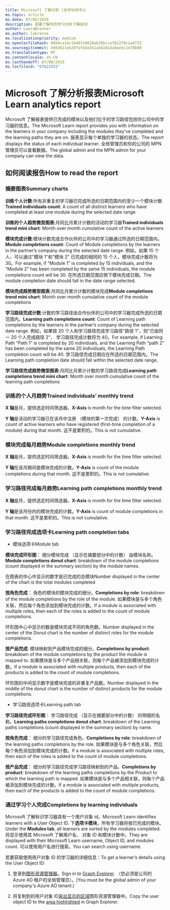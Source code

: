 ```yaml
---
title: Microsoft 了解分析 |合作伙伴中心
ms.topic: article
ms.date: 07/05/2019
description: 若要了解你的学习分析了解如何
author: LauraBrenner
ms.author: labrenne
ms.localizationpriority: medium
ms.openlocfilehash: 09d4ca14c1b407e9010ab26bccaf612f9caad732
ms.sourcegitcommit: bd83621eb29fafbda341ad41814a9ae5c1e78b00
ms.translationtype: MT
ms.contentlocale: zh-CN
ms.lasthandoff: 07/08/2019
ms.locfileid: "67622525"
---
```

# <a name="microsoft-learn-analytics-report"></a><span data-ttu-id="01f60-103">Microsoft 了解分析报表</span><span class="sxs-lookup"><span data-stu-id="01f60-103">Microsoft Learn analytics report</span></span>

<span data-ttu-id="01f60-104">Microsoft 了解报表提供已完成的模块以及他们位于的学习路径包括你公司中的学习器的信息。</span><span class="sxs-lookup"><span data-stu-id="01f60-104">The Microsoft Learn report provides you with information on the learners in your company including the modules they’ve completed and the learning paths they are on.</span></span> <span data-ttu-id="01f60-105">报表显示每个单独的学习器的状态。</span><span class="sxs-lookup"><span data-stu-id="01f60-105">The report displays the status of each individual learner.</span></span> <span data-ttu-id="01f60-106">全局管理员和你的公司的 MPN 管理员可以查看数据。</span><span class="sxs-lookup"><span data-stu-id="01f60-106">The global admin and the MPN admin for your company can view the data.</span></span>

## <a name="how-to-read-the-report"></a><span data-ttu-id="01f60-107">如何阅读报告</span><span class="sxs-lookup"><span data-stu-id="01f60-107">How to read the report</span></span>

### <a name="summary-charts"></a><span data-ttu-id="01f60-108">摘要图表</span><span class="sxs-lookup"><span data-stu-id="01f60-108">Summary charts</span></span>

<span data-ttu-id="01f60-109">**训练个人计数**:所有非重复的学习器已完成所选的日期范围内的至少一个模块计数</span><span class="sxs-lookup"><span data-stu-id="01f60-109">**Trained individuals count**: A count of all distinct learners who have completed at least one module during the selected date range</span></span> 

<span data-ttu-id="01f60-110">**训练的个人趋势微型图表**:月同比月累计计数的活动的学习器</span><span class="sxs-lookup"><span data-stu-id="01f60-110">**Trained individuals trend mini chart**: Month over month cumulative count of the active learners</span></span> 

<span data-ttu-id="01f60-111">**模块完成计数**:模块计数完成合作伙伴的公司中的学习器通过所选的日期范围内。</span><span class="sxs-lookup"><span data-stu-id="01f60-111">**Module completions count**: Count of Module completions by the learners in the partner’s company during the selected date range.</span></span>
<span data-ttu-id="01f60-112">例如，如果 15 个人，可以通过"模块 1"和"模块 2" 已完成的相同的 15 个人，模块完成计数将为 30。</span><span class="sxs-lookup"><span data-stu-id="01f60-112">For example,  if “Module 1” is completed by 15 individuals, and the “Module 2” has been completed by the same 15 individuals, the module completions count will be 30.</span></span> <span data-ttu-id="01f60-113">在所选日期范围应倒下模块完成日期。</span><span class="sxs-lookup"><span data-stu-id="01f60-113">The module completion date should fall in the date range selected.</span></span>

<span data-ttu-id="01f60-114">**模块完成趋势微型图表**:月同比月累计计数的模块完成</span><span class="sxs-lookup"><span data-stu-id="01f60-114">**Module completions trend mini chart**: Month over month cumulative count of the module completions</span></span> 

<span data-ttu-id="01f60-115">**学习路径完成计数**:计数的学习路径由合作伙伴的公司中的学习器完成所选的日期范围内。</span><span class="sxs-lookup"><span data-stu-id="01f60-115">**Learning path completions count**: Count of Learning path completions by the learners in the partner’s company during the selected date range.</span></span>
<span data-ttu-id="01f60-116">例如，如果按 20 个人和学习路径完成学习路径"路径 1"，则"已由同一 20 个人完成路径 2"、 学习路径完成计数将为 40。</span><span class="sxs-lookup"><span data-stu-id="01f60-116">For example, if Learning Path “Path 1” is completed by 20 individuals, and the Learning Path “path 2” has been completed by the same 20 individuals, the Learning Path completion count will be 40.</span></span> <span data-ttu-id="01f60-117">学习路径完成日期应在所选的日期范围内。</span><span class="sxs-lookup"><span data-stu-id="01f60-117">The Learning path completion date should fall within the selected  date range.</span></span>

<span data-ttu-id="01f60-118">**学习路径完成趋势微型图表**:月同比月累计计数的学习路径完成</span><span class="sxs-lookup"><span data-stu-id="01f60-118">**Learning path completions trend mini chart**: Month over month cumulative count of the learning path completions</span></span> 

### <a name="trained-individuals-monthly-trend"></a><span data-ttu-id="01f60-119">训练的个人月趋势</span><span class="sxs-lookup"><span data-stu-id="01f60-119">Trained individuals’ monthly trend</span></span>

<span data-ttu-id="01f60-120">**X 轴**是月，提供选定时间筛选器。</span><span class="sxs-lookup"><span data-stu-id="01f60-120">**X-Axis** is month for the time filter selected.</span></span> 

<span data-ttu-id="01f60-121">**Y 轴**是活动的学习器已在该月中注册 （模块的第一次完成） 的计数。</span><span class="sxs-lookup"><span data-stu-id="01f60-121">**Y-Axis** is count of active learners who have registered (first-time completion of a module) during that month.</span></span> <span data-ttu-id="01f60-122">这不是累积的。</span><span class="sxs-lookup"><span data-stu-id="01f60-122">This is not cumulative.</span></span>

### <a name="module-completions-monthly-trend"></a><span data-ttu-id="01f60-123">模块完成每月趋势</span><span class="sxs-lookup"><span data-stu-id="01f60-123">Module completions monthly trend</span></span>

<span data-ttu-id="01f60-124">**X 轴**是月，提供选定时间筛选器。</span><span class="sxs-lookup"><span data-stu-id="01f60-124">**X-Axis** is month for the time filter selected.</span></span> 

<span data-ttu-id="01f60-125">**Y 轴**在该月期间是模块完成的计数。</span><span class="sxs-lookup"><span data-stu-id="01f60-125">**Y-Axis** is count of the module completions during that month.</span></span> <span data-ttu-id="01f60-126">这不是累积的。</span><span class="sxs-lookup"><span data-stu-id="01f60-126">This is not cumulative.</span></span>

### <a name="learning-path-completions-monthly-trend"></a><span data-ttu-id="01f60-127">学习路径完成每月趋势</span><span class="sxs-lookup"><span data-stu-id="01f60-127">Learning path completions monthly trend</span></span>

<span data-ttu-id="01f60-128">**X 轴**是月，提供选定时间筛选器。</span><span class="sxs-lookup"><span data-stu-id="01f60-128">**X-Axis** is month for the time filter selected.</span></span> 

<span data-ttu-id="01f60-129">**Y 轴**是该月份内的模块完成的计数。</span><span class="sxs-lookup"><span data-stu-id="01f60-129">**Y-Axis** is count of module completions in that month.</span></span> <span data-ttu-id="01f60-130">这不是累积的。</span><span class="sxs-lookup"><span data-stu-id="01f60-130">This is not cumulative.</span></span>

### <a name="learning-path-completion-tabs"></a><span data-ttu-id="01f60-131">学习路径完成选项卡</span><span class="sxs-lookup"><span data-stu-id="01f60-131">Learning path completion tabs</span></span> 

- <span data-ttu-id="01f60-132">模块选项卡</span><span class="sxs-lookup"><span data-stu-id="01f60-132">Module tab</span></span>

<span data-ttu-id="01f60-133">**模块完成环形图**： 细分模块完成 （显示在摘要部分中的计数） 由模块名称。</span><span class="sxs-lookup"><span data-stu-id="01f60-133">**Module completions donut chart**: breakdown of the module completions (count displayed in the summary section) by the module names.</span></span>

<span data-ttu-id="01f60-134">在图表的中心中显示的数字是已完成的总模块</span><span class="sxs-lookup"><span data-stu-id="01f60-134">Number displayed in the center of the chart is the total modules completed</span></span>

<span data-ttu-id="01f60-135">**按角色完成**： 角色的模块的模块完成的细分。</span><span class="sxs-lookup"><span data-stu-id="01f60-135">**Completions by role**: breakdown of the module completions by the role of the module.</span></span> <span data-ttu-id="01f60-136">如果模块是与多个角色关联，然后每个角色添加到模块完成的计数。</span><span class="sxs-lookup"><span data-stu-id="01f60-136">If a module is associated with multiple roles, then each of the roles is added to the count of module completions.</span></span>

<span data-ttu-id="01f60-137">环形图中心中显示的数是模块完成不同的角色数。</span><span class="sxs-lookup"><span data-stu-id="01f60-137">Number displayed in the center of the Donut chart is the number of distinct roles for the module completions.</span></span> 

<span data-ttu-id="01f60-138">**按产品完成**: 模块映射到产品模块完成的细分。</span><span class="sxs-lookup"><span data-stu-id="01f60-138">**Completions by product**: breakdown of the module completions by the product the module is mapped to.</span></span> <span data-ttu-id="01f60-139">如果模块是与多个产品相关联，则每个产品被添加到模块完成的计数。</span><span class="sxs-lookup"><span data-stu-id="01f60-139">If a module is associated with multiple products, then each of the products is added to the count of module completions.</span></span>    

<span data-ttu-id="01f60-140">环形图的中间显示数字是模块完成的非重复产品数。</span><span class="sxs-lookup"><span data-stu-id="01f60-140">Number displayed in the middle of the donut chart is the number of distinct products for the module completions.</span></span>  

- <span data-ttu-id="01f60-141">学习路径选项卡</span><span class="sxs-lookup"><span data-stu-id="01f60-141">Learning path tab</span></span>    

<span data-ttu-id="01f60-142">**学习路径完成环形图**： 学习路径完成 （显示在摘要部分中的计数） 的明细的名称。</span><span class="sxs-lookup"><span data-stu-id="01f60-142">**Learning paths completions donut chart**: breakdown of the Learning paths completions (count displayed in the summary section) by name.</span></span>

<span data-ttu-id="01f60-143">**按角色完成**： 细分的学习路径完成角色。</span><span class="sxs-lookup"><span data-stu-id="01f60-143">**Completions by role**: breakdown of the learning paths completions by the role.</span></span> <span data-ttu-id="01f60-144">如果模块是与多个角色关联，然后每个角色添加到模块完成的计数。</span><span class="sxs-lookup"><span data-stu-id="01f60-144">If a module is associated with multiple roles, then each of the roles is added to the count of module completions.</span></span>

<span data-ttu-id="01f60-145">**按产品完成**： 细分的学习路径完成学习路径映射到的产品。</span><span class="sxs-lookup"><span data-stu-id="01f60-145">**Completions by product**: breakdown of the learning paths completions by the Product to which the learning path is mapped.</span></span> <span data-ttu-id="01f60-146">如果模块是与多个产品相关联，则每个产品被添加到模块完成的计数。</span><span class="sxs-lookup"><span data-stu-id="01f60-146">If a module is associated with multiple products, then each of the products is added to the count of module completions.</span></span>

### <a name="completions-by-learning-individuals"></a><span data-ttu-id="01f60-147">通过学习个人完成</span><span class="sxs-lookup"><span data-stu-id="01f60-147">Completions by learning individuals</span></span>

<span data-ttu-id="01f60-148">Microsoft 了解标识学习器具有一个用户对象 id。</span><span class="sxs-lookup"><span data-stu-id="01f60-148">Microsoft Learn identifies learners with a User Object ID.</span></span> <span data-ttu-id="01f60-149">下**选项卡模块**，所有学习器将按已完成的模块。</span><span class="sxs-lookup"><span data-stu-id="01f60-149">Under the **Modules tab**, all learners are sorted by the modules completed.</span></span> <span data-ttu-id="01f60-150">将显示使用其 Microsoft 了解用户名、 对象 ID 和模块计数中。</span><span class="sxs-lookup"><span data-stu-id="01f60-150">They are displayed with their Microsoft Learn username, Object ID, and modules count.</span></span> <span data-ttu-id="01f60-151">可以使用用户名进行搜索。</span><span class="sxs-lookup"><span data-stu-id="01f60-151">You can search using username.</span></span>

<span data-ttu-id="01f60-152">若要获取使用用户对象 ID 的学习器的详细信息：</span><span class="sxs-lookup"><span data-stu-id="01f60-152">To get a learner’s details using the User Object ID:</span></span> 

1. <span data-ttu-id="01f60-153">登录到[图形资源管理器](https://developer.microsoft.com/graph/graph-explorer )。</span><span class="sxs-lookup"><span data-stu-id="01f60-153">Sign in to [Graph Explorer](https://developer.microsoft.com/graph/graph-explorer ).</span></span> <span data-ttu-id="01f60-154">（您必须是公司的 Azure AD 租户的全局管理员）。</span><span class="sxs-lookup"><span data-stu-id="01f60-154">(You must be the global admin of your company's Azure AD tenant.)</span></span>

2. <span data-ttu-id="01f60-155">将复制到的用户对象 ID[突出显示的区域](https://graph.microsoft.com/v1.0/users/a9633ad7-c8dc-4587-b119-0bc286b0711f)图形资源管理器中。</span><span class="sxs-lookup"><span data-stu-id="01f60-155">Copy the user object ID to the [area highlighted](https://graph.microsoft.com/v1.0/users/a9633ad7-c8dc-4587-b119-0bc286b0711f) in Graph Explorer.</span></span> 

